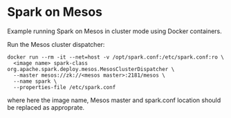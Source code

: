 # Spark on Mesos
Example running Spark on Mesos in cluster mode using Docker containers.

Run the Mesos cluster dispatcher:
```
docker run --rm -it --net=host -v /opt/spark.conf:/etc/spark.conf:ro \
  <image name> spark-class org.apache.spark.deploy.mesos.MesosClusterDispatcher \
  --master mesos://zk://<mesos master>:2181/mesos \
  --name spark \
  --properties-file /etc/spark.conf
  ```
where here the image name, Mesos master and spark.conf location should be replaced as approprate.
